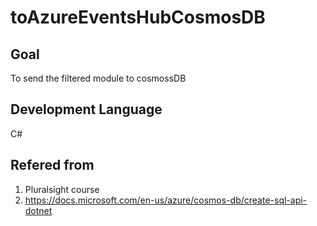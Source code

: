 # toAzureEventsHubCosmosDB
## Goal
To send the filtered module to cosmossDB 
## Development Language 
 C#
## Refered from 
1. Pluralsight course
2. https://docs.microsoft.com/en-us/azure/cosmos-db/create-sql-api-dotnet 

